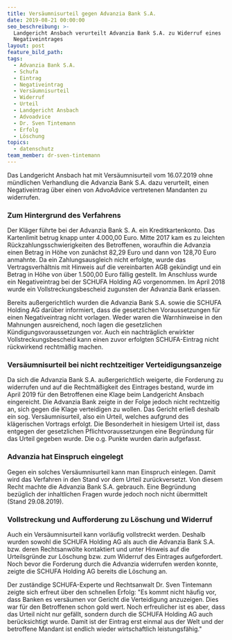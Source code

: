 ```yaml
---
title: Versäumnisurteil gegen Advanzia Bank S.A.
date: 2019-08-21 00:00:00
seo_beschreibung: >-
  Landgericht Ansbach verurteilt Advanzia Bank S.A. zu Widerruf eines
  Negativeintrages
layout: post
feature_bild_path:
tags:
  - Advanzia Bank S.A.
  - Schufa
  - Eintrag
  - Negativeintrag
  - Versäumnisurteil
  - Widerruf
  - Urteil
  - Landgericht Ansbach
  - Advoadvice
  - Dr. Sven Tintemann
  - Erfolg
  - Löschung
topics:
  - datenschutz
team_member: dr-sven-tintemann
---
```


Das Landgericht Ansbach hat mit Vers&auml;umnisurteil vom 16.07.2019 ohne m&uuml;ndlichen Verhandlung die Advanzia Bank S.A. dazu verurteilt, einen Negativeintrag &uuml;ber einen von AdvoAdvice vertretenen Mandanten zu widerrufen.&nbsp;

### Zum Hintergrund des Verfahrens

Der Kl&auml;ger f&uuml;hrte bei der Advanzia Bank S. A. ein Kreditkartenkonto. Das Kartenlimit betrug knapp unter 4.000,00 Euro. Mitte 2017 kam es zu leichten R&uuml;ckzahlungsschwierigkeiten des Betroffenen, woraufhin die Advanzia einen Betrag in Höhe von zun&auml;chst 82,29 Euro und dann von 128,70 Euro anmahnte. Da ein Zahlungsausgleich nicht erfolgte, wurde das Vertragsverh&auml;ltnis mit Hinweis auf die vereinbarten AGB gek&uuml;ndigt und ein Betrag in Höhe von &uuml;ber 1.500,00 Euro f&auml;llig gestellt. Im Anschluss wurde ein Negativeintrag bei der SCHUFA Holding AG vorgenommen. Im April 2018 wurde ein Vollstreckungsbescheid zugunsten der Advanzia Bank erlassen.

Bereits au&szlig;ergerichtlich wurden die Advanzia Bank S.A. sowie die SCHUFA Holding AG dar&uuml;ber informiert, dass die gesetzlichen Voraussetzungen f&uuml;r einen Negativeintrag nicht vorlagen. Weder waren die Warnhinweise in den Mahnungen ausreichend, noch lagen die gesetzlichen K&uuml;ndigungsvoraussetzungen vor. Auch ein nachtr&auml;glich erwirkter Vollstreckungsbescheid kann einen zuvor erfolgten SCHUFA-Eintrag nicht r&uuml;ckwirkend rechtm&auml;&szlig;ig machen.

### Vers&auml;umnisurteil bei nicht rechtzeitiger Verteidigungsanzeige

Da sich die Advanzia Bank S.A. au&szlig;ergerichtlich weigerte, die Forderung zu widerrufen und auf die Rechtm&auml;&szlig;igkeit des Eintrages bestand, wurde im April 2019 f&uuml;r den Betroffenen eine Klage beim Landgericht Ansbach eingereicht. Die Advanzia Bank zeigte in der Folge jedoch nicht rechtzeitig an, sich gegen die Klage verteidigen zu wollen. Das Gericht erlie&szlig; deshalb ein sog. Vers&auml;umnisurteil, also ein Urteil, welches aufgrund des kl&auml;gerischen Vortrags erfolgt. Die Besonderheit in hiesigem Urteil ist, dass entgegen der gesetzlichen Pflichtvoraussetzungen eine Begr&uuml;ndung f&uuml;r das Urteil gegeben wurde. Die o.g. Punkte wurden darin aufgefasst.&nbsp;

### Advanzia hat Einspruch eingelegt

Gegen ein solches Vers&auml;umnisurteil kann man Einspruch einlegen. Damit wird das Verfahren in den Stand vor dem Urteil zur&uuml;ckversetzt. Von diesem Recht machte die Advanzia Bank S.A. gebrauch. Eine Begr&uuml;ndung bez&uuml;glich der inhaltlichen Fragen wurde jedoch noch nicht &uuml;bermittelt (Stand 29.08.2019).

### Vollstreckung und Aufforderung zu Löschung und Widerruf

Auch ein Vers&auml;umnisurteil kann vorl&auml;ufig vollstreckt werden. Deshalb wurden sowohl die SCHUFA Holding AG als auch die Advanzia Bank S.A. bzw. deren Rechtsanwölte kontaktiert und unter Hinweis auf die Urteilsgr&uuml;nde zur Löschung bzw. zum Widerruf des Eintrages aufgefordert. Noch bevor die Forderung durch die Advanzia widerrufen werden konnte, zeigte die SCHUFA Holding AG bereits die Löschung an.&nbsp;

Der zust&auml;ndige SCHUFA-Experte und Rechtsanwalt Dr. Sven Tintemann zeigte sich erfreut &uuml;ber den schnellen Erfolg: "Es kommt nicht h&auml;ufig vor, dass Banken es vers&auml;umen vor Gericht die Verteidigung anzuzeigen. Dies war f&uuml;r den Betroffenen schon gold wert. Noch erfreulicher ist es aber, dass das Urteil nicht nur gef&auml;llt, sondern durch die SCHUFA Holding AG auch ber&uuml;cksichtigt wurde. Damit ist der Eintrag erst einmal aus der Welt und der betroffene Mandant ist endlich wieder wirtschaftlich leistungsf&auml;hig."